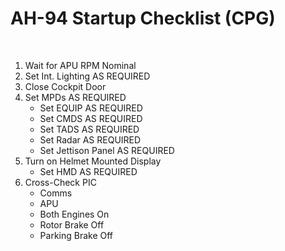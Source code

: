 # AH-94 Startup Checklist (CPG)

<br>

1. Wait for APU RPM Nominal
2. Set Int. Lighting AS REQUIRED
3. Close Cockpit Door
4. Set MPDs AS REQUIRED
   - Set EQUIP AS REQUIRED
   - Set CMDS AS REQUIRED
   - Set TADS AS REQUIRED
   - Set Radar AS REQUIRED
   - Set Jettison Panel AS REQUIRED
5. Turn on Helmet Mounted Display
   - Set HMD AS REQUIRED
6. Cross-Check PIC
   - Comms
   - APU
   - Both Engines On
   - Rotor Brake Off
   - Parking Brake Off
